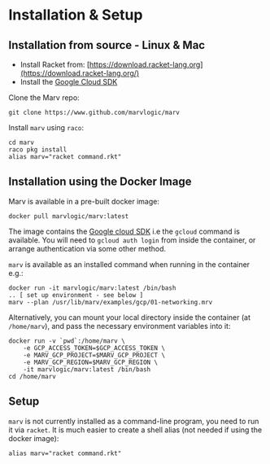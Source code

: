 # Installation & Setup

## Installation from source - Linux & Mac 

- Install Racket from: [https://download.racket-lang.org](https://download.racket-lang.org/)
- Install the [Google Cloud SDK](https://cloud.google.com/sdk/docs/install-sdk)

Clone the Marv repo:
```
git clone https://www.github.com/marvlogic/marv
```

Install `marv` using `raco`:

```
cd marv
raco pkg install
alias marv="racket command.rkt"
```

## Installation using the Docker Image

Marv is available in a pre-built docker image:

```
docker pull marvlogic/marv:latest
```

The image contains the [Google cloud SDK](https://cloud.google.com/sdk) i.e the `gcloud` command is available. You will need to `gcloud auth login` from inside the container, or arrange authentication via some other method.

`marv` is available as an installed command when running in the container e.g.:

```
docker run -it marvlogic/marv:latest /bin/bash
.. [ set up environment - see below ]
marv --plan /usr/lib/marv/examples/gcp/01-networking.mrv
```

Alternatively, you can mount your local directory inside the container (at `/home/marv`), and pass the necessary environment variables into it:

```
docker run -v `pwd`:/home/marv \
    -e GCP_ACCESS_TOKEN=$GCP_ACCESS_TOKEN \
    -e MARV_GCP_PROJECT=$MARV_GCP_PROJECT \
    -e MARV_GCP_REGION=$MARV_GCP_REGION \
    -it marvlogic/marv:latest /bin/bash
cd /home/marv
```

## Setup

`marv` is not currently installed as a command-line program, you need to run it
via `racket`. It is much easier to create a shell alias (not needed if using the
docker image):


    alias marv="racket command.rkt"

